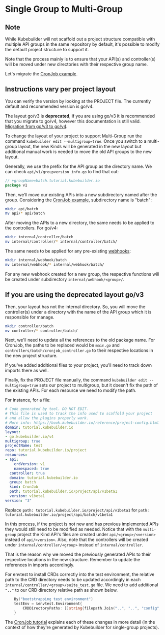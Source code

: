 # Single Group to Multi-Group

<aside class="note warning">

<h1>Note</h1>

While Kubebuilder will not scaffold out a project structure compatible
with multiple API groups in the same repository by default, it's possible
to modify the default project structure to support it.

Note that the process mainly is to ensure that your  API(s) and controller(s) will be moved under new directories with their respective group name.

</aside>

Let's migrate the [CronJob example][cronjob-tutorial].

<aside class="note warning">
<h1>Instructions vary per project layout</h1>

You can verify the version by looking at the PROJECT file. The currently default and
recommended version is go/v4.

The layout go/v3 is **deprecated**, if you are using go/v3 it is recommended that you migrate to
go/v4, however this documentation is still valid. [Migration from go/v3 to go/v4][migration-guide].

</aside>

To change the layout of your project to support Multi-Group run the command
`kubebuilder edit --multigroup=true`. Once you switch to a multi-group layout, the new Kinds
will be generated in the new layout but additional manual work is needed
to move the old API groups to the new layout.

Generally, we use the prefix for the API group as the directory name. We
can check `api/v1/groupversion_info.go` to find that out:

```go
// +groupName=batch.tutorial.kubebuilder.io
package v1
```

Then, we'll move our existing APIs into a new subdirectory named after the group. Considering the [CronJob example][cronjob-tutorial], subdirectory name is "batch":

```bash
mkdir api/batch
mv api/* api/batch
```

After moving the APIs to a new directory, the same needs to be applied to the controllers. For go/v4:

```bash
mkdir internal/controller/batch
mv internal/controller/* internal/controller/batch/
```

The same needs to be applied for any pre-existing [webhooks][webhooks]:
```bash
mkdir internal/webhook/batch
mv internal/webhook/* internal/webhook/batch/
```
For any new webhook created for a new group, the respective functions will be created under subdirectory `internal/webhook/<group>/`.

<aside class="note">
<h1>If you are using the deprecated layout go/v3</h1>
Then, your layout has not the internal directory. So, you will move the controller(s) under a directory with the name of the API group which it is responsible for manage.

```bash
mkdir controller/batch
mv controller/* controller/batch/
```

Next, we'll need to update all the references to the old package name.
For CronJob, the paths to be replaced would be `main.go` and `controllers/batch/cronjob_controller.go` to their respective locations in the new project structure.

If you've added additional files to your project, you'll need to track down
imports there as well.

Finally, fix the PROJECT file manually, the command `kubebuilder edit --multigroup=true`
sets our project to multigroup, but it doesn't fix the path of the existing APIs.
For each resource we need to modify the path.

For instance, for a file:

```yaml
# Code generated by tool. DO NOT EDIT.
# This file is used to track the info used to scaffold your project
# and allow the plugins properly work.
# More info: https://book.kubebuilder.io/reference/project-config.html
domain: tutorial.kubebuilder.io
layout:
- go.kubebuilder.io/v4
multigroup: true
projectName: test
repo: tutorial.kubebuilder.io/project
resources:
- api:
    crdVersion: v1
    namespaced: true
  controller: true
  domain: tutorial.kubebuilder.io
  group: batch
  kind: CronJob
  path: tutorial.kubebuilder.io/project/api/v1beta1
  version: v1beta1
version: "3"
```

Replace `path: tutorial.kubebuilder.io/project/api/v1beta1` for
`path: tutorial.kubebuilder.io/project/api/batch/v1beta1`

In this process, if the project is not new and has previous implemented APIs they would still need to be modified as needed.
Notice that with the `multi-group` project the Kind API's files are created under `api/<group>/<version>` instead of `api/<version>`.
Also, note that the controllers will be created under `internal/controller/<group>` instead of `internal/controller`.

That is the reason why we moved the previously generated APIs to their respective locations in the new structure.
Remember to update the references in imports accordingly.

For envtest to install CRDs correctly into the test environment, the relative path to the CRD directory needs to be updated accordingly in each `internal/controller/<group>/suite_test.go` file. We need to add additional `".."` to our CRD directory relative path as shown below.

```go
    By("bootstrapping test environment")
    testEnv = &envtest.Environment{
        CRDDirectoryPaths: []string{filepath.Join("..", "..", "config", "crd", "bases")},
    }
```

The [CronJob tutorial][cronjob-tutorial] explains each of these changes in
more detail (in the context of how they're generated by Kubebuilder for
single-group projects).

[multi-group-issue]: https://github.com/kubernetes-sigs/kubebuilder/issues/923 "Kubebuilder Issue #923"
[cronjob-tutorial]: /cronjob-tutorial/cronjob-tutorial.md "Tutorial: Building CronJob"
[migration-guide]: /migration/migration_guide_gov3_to_gov4.md "Migration from go/v3 to go/v4"
[webhooks]: /cronjob-tutorial/webhook-implementation.md "Implementing defaulting/validating webhooks"
